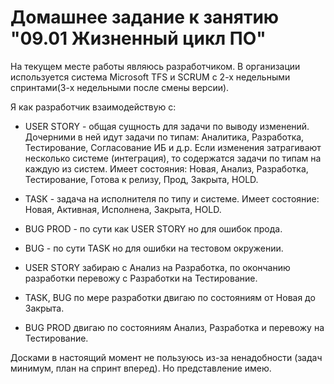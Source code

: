 # Домашнее задание к занятию "09.01 Жизненный цикл ПО"

На текущем месте работы являюсь разработчиком. В организации используется система Microsoft TFS и SCRUM с 2-х недельными спринтами(3-х недельными после смены версии).

Я как разработчик взаимодействую с:
- USER STORY - общая сущность для задачи по выводу изменений. Дочерними в ней идут задачи по типам: Аналитика, Разработка, Тестирование, Согласование ИБ и д.р. Если изменения затрагивают несколько системе (интеграция), то содержатся задачи по типам на каждую из систем. Имеет состояния: Новая, Анализ, Разработка, Тестирование, Готова к релизу, Прод, Закрыта, HOLD.
- TASK - задача на исполнителя по типу и системе. Имеет состояние: Новая, Активная, Исполнена, Закрыта, HOLD.
- BUG PROD - по сути как USER STORY но для ошибок прода.
- BUG - по сути TASK но для ошибки на тестовом окружении.

- USER STORY забираю с Анализ на Разработка, по окончанию разработки перевожу с Разработки на Тестирование.
- TASK, BUG по мере разработки двигаю по состояниям от Новая до Закрыта.
- BUG PROD двигаю по состояниям Анализ, Разработка и перевожу на Тестирование.

Досками в настоящий момент не пользуюсь из-за ненадобности (задач минимум, план на спринт вперед). Но представление имею.
